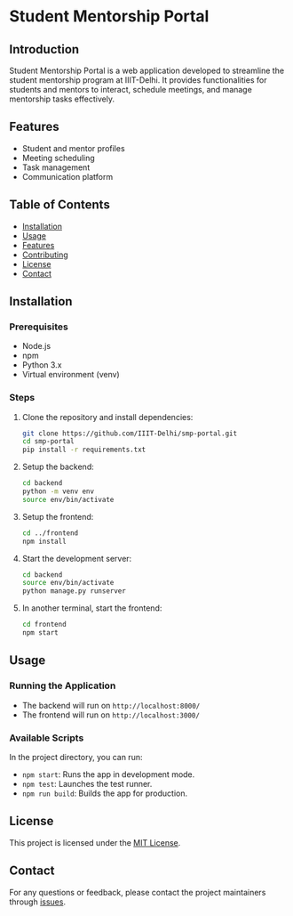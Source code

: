 # Student Mentorship Portal

## Introduction
Student Mentorship Portal is a web application developed to streamline the student mentorship program at IIIT-Delhi. It provides functionalities for students and mentors to interact, schedule meetings, and manage mentorship tasks effectively.

## Features
- Student and mentor profiles
- Meeting scheduling
- Task management
- Communication platform

## Table of Contents
- [Installation](#installation)
- [Usage](#usage)
- [Features](#features)
- [Contributing](#contributing)
- [License](#license)
- [Contact](#contact)

## Installation

### Prerequisites
- Node.js
- npm
- Python 3.x
- Virtual environment (venv)

### Steps
1. Clone the repository and install dependencies:
    ```bash
    git clone https://github.com/IIIT-Delhi/smp-portal.git
    cd smp-portal
    pip install -r requirements.txt
    ```

2. Setup the backend:
    ```bash
    cd backend
    python -m venv env
    source env/bin/activate
    ```

3. Setup the frontend:
    ```bash
    cd ../frontend
    npm install
    ```

4. Start the development server:
    ```bash
    cd backend
    source env/bin/activate
    python manage.py runserver
    ```

5. In another terminal, start the frontend:
    ```bash
    cd frontend
    npm start
    ```

## Usage

### Running the Application
- The backend will run on `http://localhost:8000/`
- The frontend will run on `http://localhost:3000/`

### Available Scripts
In the project directory, you can run:
- `npm start`: Runs the app in development mode.
- `npm test`: Launches the test runner.
- `npm run build`: Builds the app for production.

## License
This project is licensed under the [MIT License](LICENSE).

## Contact
For any questions or feedback, please contact the project maintainers through [issues](https://github.com/IIIT-Delhi/smp-portal/issues).
